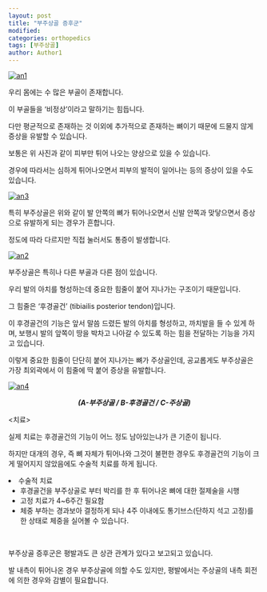 ```yaml
---
layout: post
title: "부주상골 증후군"
modified:
categories: orthopedics
tags: [부주상골]
author: Author1
---
```


<a href="https://i2.wp.com/kjwoo.com/oh/wp-content/uploads/2015/12/an1.jpg" data-rel="lightbox-0" title=""><img class="wp-image-174 aligncenter" src="https://i2.wp.com/kjwoo.com/oh/wp-content/uploads/2015/12/an1.jpg?resize=160%2C182" alt="an1" data-recalc-dims="1" /></a>

우리 몸에는 수 많은 부골이 존재합니다.

이 부골들을 &#8216;비정상&#8217;이라고 말하기는 힘듭니다.

다만 평균적으로 존재하는 것 이외에 추가적으로 존재하는 뼈이기 때문에 드물지 않게 증상을 유발할 수 있습니다.

보통은 위 사진과 같이 피부만 튀어 나오는 양상으로 있을 수 있습니다.

경우에 따라서는 심하게 튀어나오면서 피부의 발적이 일어나는 등의 증상이 있을 수도 있습니다.

<a href="https://i1.wp.com/kjwoo.com/oh/wp-content/uploads/2015/12/an3.jpg" data-rel="lightbox-1" title=""><img class="wp-image-176 aligncenter" src="https://i1.wp.com/kjwoo.com/oh/wp-content/uploads/2015/12/an3.jpg?resize=397%2C298" alt="an3" srcset="https://i1.wp.com/kjwoo.com/oh/wp-content/uploads/2015/12/an3.jpg?resize=300%2C225 300w, https://i1.wp.com/kjwoo.com/oh/wp-content/uploads/2015/12/an3.jpg?w=400 400w" sizes="(max-width: 397px) 100vw, 397px" data-recalc-dims="1" /></a>

특히 부주상골은 위와 같이 발 안쪽의 뼈가 튀어나오면서 신발 안쪽과 맞닿으면서 증상으로 유발하게 되는 경우가 흔합니다.

정도에 따라 다르지만 직접 눌러서도 통증이 발생합니다.

<a href="https://i1.wp.com/kjwoo.com/oh/wp-content/uploads/2015/12/an2.jpg" data-rel="lightbox-2" title=""><img class="wp-image-175 aligncenter" src="https://i1.wp.com/kjwoo.com/oh/wp-content/uploads/2015/12/an2.jpg?resize=298%2C255" alt="an2" data-recalc-dims="1" /></a>

부주상골은 특히나 다른 부골과 다른 점이 있습니다.

우리 발의 아치를 형성하는데 중요한 힘줄이 붙어 지나가는 구조이기 때문입니다.

그 힘줄은 &#8216;후경골건&#8217; (tibiailis posterior tendon)입니다.

이 후경골건의 기능은 앞서 말씀 드렸든 발의 아치를 형성하고, 까치발을 들 수 있게 하며, 보행시 발의 앞쪽이 땅을 박차고 나아갈 수 있도록 하는 힘을 전달하는 기능을 가지고 있습니다.

이렇게 중요한 힘줄이 단단히 붙어 지나가는 뼈가 주상골인데, 공교롭게도 부주상골은 가장 최외곽에서 이 힘줄에 딱 붙어 증상을 유발합니다.

<a href="https://i2.wp.com/kjwoo.com/oh/wp-content/uploads/2015/12/an4.jpg" data-rel="lightbox-3" title=""><img class="wp-image-177 aligncenter" src="https://i2.wp.com/kjwoo.com/oh/wp-content/uploads/2015/12/an4.jpg?resize=294%2C172" alt="an4" data-recalc-dims="1" /></a>

<p style="text-align: center;">
  <em><strong>(A-부주상골 / B-후경골건 / C-주상골)</strong></em>
</p>

<p style="text-align: left;">
  <치료>
</p>

<p style="text-align: left;">
  실제 치료는 후경골건의 기능이 어느 정도 남아있는냐가 큰 기준이 됩니다.
</p>

<p style="text-align: left;">
  하지만 대개의 경우, 즉 뼈 자체가 튀어나와 그것이 불편한 경우도 후경골건의 기능이 크게 떨어지지 않았음에도 수술적 치료를 하게 됩니다.
</p>

<li style="text-align: left;">
  수술적 치료 <ul>
    <li style="text-align: left;">
      후경골건을 부주상골로 부터 박리를 한 후 튀어나온 뼈에 대한 절제술을 시행
    </li>
    <li style="text-align: left;">
      고정 치료가 4~6주간 필요함
    </li>
    <li style="text-align: left;">
      체중 부하는 경과보아 결정하게 되나 4주 이내에도 통기브스(단하지 석고 고정)를 한 상태로 체중을 실어볼 수 있습니다.
    </li>
  </ul>
</li>

&nbsp;

부주상골 증후군은 평발과도 큰 상관 관계가 있다고 보고되고 있습니다.

발 내측이 튀어나온 경우 부주상골에 의할 수도 있지만, 평발에서는 주상골의 내측 회전에 의한 경우와 감별이 필요합니다.

&nbsp;
